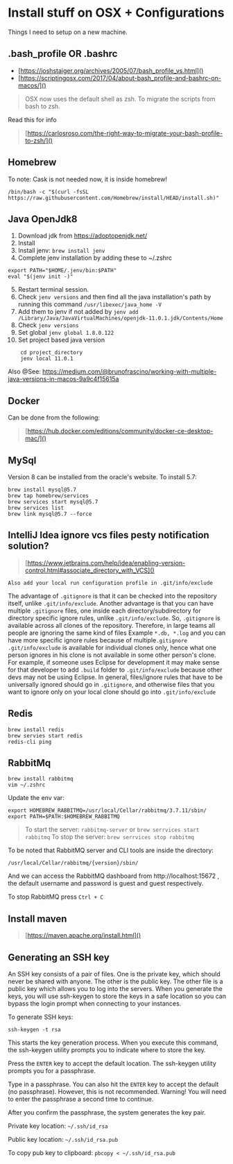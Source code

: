 # Install stuff on OSX + Configurations
Things I need to setup on a new machine.

## .bash_profile OR .bashrc
* [https://joshstaiger.org/archives/2005/07/bash_profile_vs.html]()
* [https://scriptingosx.com/2017/04/about-bash_profile-and-bashrc-on-macos/]()

> OSX now uses the default shell as zsh. To migrate the scripts from bash to zsh. 

Read this for info
> [https://carlosroso.com/the-right-way-to-migrate-your-bash-profile-to-zsh/]() 

## Homebrew
To note: Cask is not needed now, it is inside homebrew!
````
/bin/bash -c "$(curl -fsSL https://raw.githubusercontent.com/Homebrew/install/HEAD/install.sh)"
````

## Java OpenJdk8
1. Download jdk from https://adoptopenjdk.net/
2. Install
3. Install jenv: `brew install jenv`
4. Complete jenv installation by adding these to ~/.zshrc
```
export PATH="$HOME/.jenv/bin:$PATH"
eval "$(jenv init -)"
```
5. Restart terminal session.
6. Check `jenv versions` and then find all the java installation's path by running this command `/usr/libexec/java_home -V`
7. Add them to jenv if not added by `jenv add /Library/Java/JavaVirtualMachines/openjdk-11.0.1.jdk/Contents/Home`
8. Check `jenv versions`
9. Set global `jenv global 1.8.0.122`
10. Set project based java version 
```
    cd project_directory
    jenv local 11.0.1
```
Also @See: 
https://medium.com/@brunofrascino/working-with-multiple-java-versions-in-macos-9a9c4f15615a

## Docker
Can be done from the following:
> [https://hub.docker.com/editions/community/docker-ce-desktop-mac/]()

## MySql
Version 8 can be installed from the oracle's website. To install 5.7:
````
brew install mysql@5.7
brew tap homebrew/services
brew services start mysql@5.7
brew services list
brew link mysql@5.7 --force
````

## IntelliJ Idea ignore vcs files pesty notification solution?
> [https://www.jetbrains.com/help/idea/enabling-version-control.html#associate_directory_with_VCS]()

````
Also add your local run configuration profile in .git/info/exclude
```` 

The advantage of `.gitignore` is that it can be checked into the repository itself, unlike 
`.git/info/exclude`. Another advantage is that you can have multiple `.gitignore` files, 
one inside each directory/subdirectory for directory specific ignore rules, unlike 
`.git/info/exclude`. So, `.gitignore` is available across all clones of the repository. 
Therefore, in large teams all people are ignoring the same kind of files Example `*.db, *.log` 
and you can have more specific ignore rules because of multiple`.gitignore` 
`.git/info/exclude` is available for individual clones only, hence what one person 
ignores in his clone is not available in some other person's clone. For example, if someone 
uses Eclipse for development it may make sense for that developer to add `.build` folder to 
`.git/info/exclude` because other devs may not be using Eclipse. In general, files/ignore rules 
that have to be universally ignored should go in `.gitignore`, and otherwise files that you 
want to ignore only on your local clone should go into `.git/info/exclude`

## Redis
````
brew install redis
brew servies start redis
redis-cli ping
````

## RabbitMq
````
brew install rabbitmq
vim ~/.zshrc
````

Update the env var:
````
export HOMEBREW_RABBITMQ=/usr/local/Cellar/rabbitmq/3.7.11/sbin/
export PATH=$PATH:$HOMEBREW_RABBITMQ
````

> To start the server: `rabbitmq-server` or `brew serrvices start rabbitmq`
> To stop the server: `brew serrvices stop rabbitmq`

To be noted that RabbitMQ server and CLI tools are inside the directory:

````
/usr/local/Cellar/rabbitmq/{version}/sbin/
```` 

And we can access the RabbitMQ dashboard from http://localhost:15672 ,
the default username and password is guest and guest respectively.

To stop RabbitMQ press `Ctrl + C`

## Install maven
> [https://maven.apache.org/install.html]()

## Generating an SSH key
An SSH key consists of a pair of files. One is the private key, which should never be shared with anyone. The other is the public key. The other file is a public key which allows you to log into the servers. When you generate the keys, you will use ssh-keygen to store the keys in a safe location so you can bypass the login prompt when connecting to your instances.

To generate SSH keys:

````
ssh-keygen -t rsa
````

This starts the key generation process. When you execute this command, the ssh-keygen utility prompts you to indicate where to store the key.

Press the ````ENTER```` key to accept the default location. The ssh-keygen utility prompts you for a passphrase.

Type in a passphrase. You can also hit the ````ENTER```` key to accept the default (no passphrase). However, this is not recommended.
Warning! You will need to enter the passphrase a second time to continue.

After you confirm the passphrase, the system generates the key pair.

Private key location: ````~/.ssh/id_rsa````

Public key location: ````~/.ssh/id_rsa.pub````

To copy pub key to clipboard: ````pbcopy < ~/.ssh/id_rsa.pub````